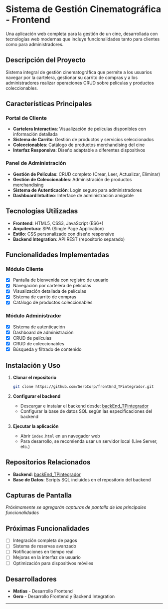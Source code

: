 # Sistema de Gestión Cinematográfica - Frontend

Una aplicación web completa para la gestión de un cine, desarrollada con tecnologías web modernas que incluye funcionalidades tanto para clientes como para administradores.

## Descripción del Proyecto

Sistema integral de gestión cinematográfica que permite a los usuarios navegar por la cartelera, gestionar su carrito de compras y a los administradores realizar operaciones CRUD sobre películas y productos coleccionables.

## Características Principales

### **Portal de Cliente**
- **Cartelera Interactiva**: Visualización de películas disponibles con información detallada
- **Sistema de Carrito**: Gestión de productos y servicios seleccionados
- **Coleccionables**: Catálogo de productos merchandising del cine
- **Interfaz Responsiva**: Diseño adaptable a diferentes dispositivos

### **Panel de Administración**
- **Gestión de Películas**: CRUD completo (Crear, Leer, Actualizar, Eliminar)
- **Gestión de Coleccionables**: Administración de productos merchandising
- **Sistema de Autenticación**: Login seguro para administradores
- **Dashboard Intuitivo**: Interface de administración amigable

## Tecnologías Utilizadas

- **Frontend**: HTML5, CSS3, JavaScript (ES6+)
- **Arquitectura**: SPA (Single Page Application)
- **Estilo**: CSS personalizado con diseño responsive
- **Backend Integration**: API REST (repositorio separado)

## Funcionalidades Implementadas

### Módulo Cliente
- [x] Pantalla de bienvenida con registro de usuario
- [x] Navegación por cartelera de películas
- [x] Visualización detallada de películas
- [x] Sistema de carrito de compras
- [x] Catálogo de productos coleccionables

### Módulo Administrador
- [x] Sistema de autenticación
- [x] Dashboard de administración
- [x] CRUD de películas
- [x] CRUD de coleccionables
- [x] Búsqueda y filtrado de contenido

## Instalación y Uso

1. **Clonar el repositorio**
   ```bash
   git clone https://github.com/GeroCorp/frontEnd_TPintegrador.git
   ```

2. **Configurar el backend**
   - Descargar e instalar el backend desde: [backEnd_TPintegrador](https://github.com/GeroCorp/backEnd_TPintegrador)
   - Configurar la base de datos SQL según las especificaciones del backend

3. **Ejecutar la aplicación**
   - Abrir `index.html` en un navegador web
   - Para desarrollo, se recomienda usar un servidor local (Live Server, etc.)

## Repositorios Relacionados

- **Backend**: [backEnd_TPintegrador](https://github.com/GeroCorp/backEnd_TPintegrador)
- **Base de Datos**: Scripts SQL incluidos en el repositorio del backend

## Capturas de Pantalla

*Próximamente se agregarán capturas de pantalla de las principales funcionalidades*

## Próximas Funcionalidades

- [ ] Integración completa de pagos
- [ ] Sistema de reservas avanzado
- [ ] Notificaciones en tiempo real
- [ ] Mejoras en la interfaz de usuario
- [ ] Optimización para dispositivos móviles

## Desarrolladores

- **Matias** - Desarrollo Frontend
- **Gero** - Desarrollo Frontend y Backend Integration
---
